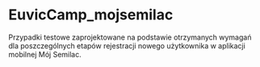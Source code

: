 # EuvicCamp_mojsemilac
Przypadki testowe zaprojektowane na podstawie otrzymanych wymagań dla poszczególnych etapów rejestracji nowego użytkownika w aplikacji mobilnej Mój Semilac. 
